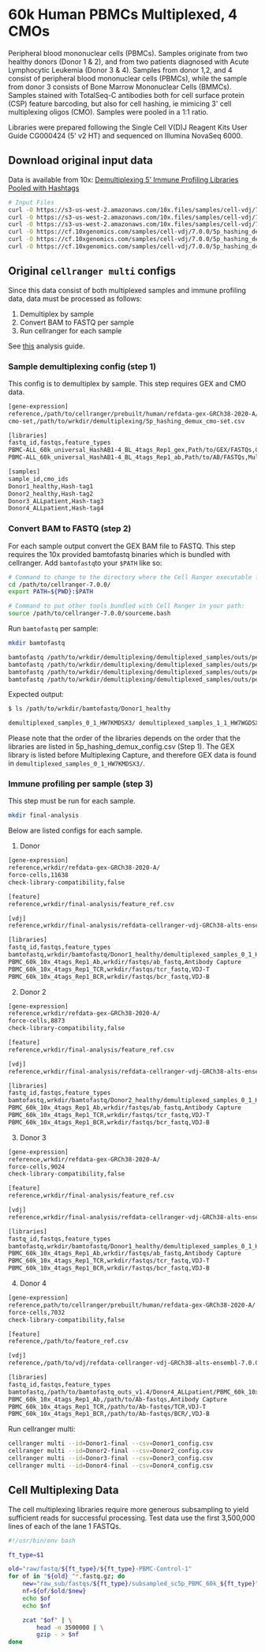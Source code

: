 # 60k Human PBMCs Multiplexed, 4 CMOs

Peripheral blood mononuclear cells (PBMCs). Samples originate from two healthy donors (Donor 1 & 2), and from two patients diagnosed with Acute Lymphocytic Leukemia (Donor 3 & 4). Samples from donor 1,2, and 4 consist of peripheral blood mononuclear cells (PBMCs), while the sample from donor 3 consists of Bone Marrow Mononuclear Cells (BMMCs).
Samples stained with TotalSeq-C antibodies both for cell surface protein (CSP) feature barcoding, but also for cell hashing, ie mimicing 3' cell multiplexing oligos (CMO). 
Samples were pooled in a 1:1 ratio.

Libraries were prepared following the Single Cell V(D)J Reagent Kits User Guide CG000424 (5' v2 HT) and sequenced on Illumina NovaSeq 6000.

## Download original input data
Data is available from 10x:
[Demultiplexing 5’ Immune Profiling Libraries Pooled with Hashtags](https://www.10xgenomics.com/datasets/5-hashing-example-with-tabs-2-standard)

```bash
# Input Files
curl -O https://s3-us-west-2.amazonaws.com/10x.files/samples/cell-vdj/7.0.0/5p_hashing_demux/5p_hashing_demux_gex_fastq.tar
curl -O https://s3-us-west-2.amazonaws.com/10x.files/samples/cell-vdj/7.0.0/5p_hashing_demux/5p_hashing_demux_ab_fastq.tar
curl -O https://s3-us-west-2.amazonaws.com/10x.files/samples/cell-vdj/7.0.0/5p_hashing_demux/5p_hashing_demux_tcr_fastq.tar
curl -O https://cf.10xgenomics.com/samples/cell-vdj/7.0.0/5p_hashing_demux/5p_hashing_demux_bcr_fastq.tar
curl -O https://cf.10xgenomics.com/samples/cell-vdj/7.0.0/5p_hashing_demux/5p_hashing_demux_cmo-set.csv
curl -O https://cf.10xgenomics.com/samples/cell-vdj/7.0.0/5p_hashing_demux/5p_hashing_demux_config.csv
```

## Original `cellranger multi` configs
Since this data consist of both multiplexed samples and immune profiling data, data must be processed as follows:

1. Demultiplex by sample
2. Convert BAM to FASTQ per sample
3. Run cellranger for each sample

See [this](https://www.10xgenomics.com/analysis-guides/demultiplexing-and-analyzing-5’-immune-profiling-libraries-pooled-with-hashtags) analysis guide.

### Sample demultiplexing config (step 1)
This config is to demultiplex by sample. This step requires GEX and CMO data.

```bash
[gene-expression]
reference,/path/to/cellranger/prebuilt/human/refdata-gex-GRCh38-2020-A/
cmo-set,/path/to/wrkdir/demultiplexing/5p_hashing_demux_cmo-set.csv

[libraries]
fastq_id,fastqs,feature_types
PBMC-ALL_60k_universal_HashAB1-4_BL_4tags_Rep1_gex,Path/to/GEX/FASTQs,Gene Expression
PBMC-ALL_60k_universal_HashAB1-4_BL_4tags_Rep1_ab,Path/to/AB/FASTQs,Multiplexing Capture

[samples]
sample_id,cmo_ids
Donor1_healthy,Hash-tag1
Donor2_healthy,Hash-tag2
Donor3_ALLpatient,Hash-tag3
Donor4_ALLpatient,Hash-tag4
```

### Convert BAM to FASTQ (step 2)
For each sample output convert the GEX BAM file to FASTQ.
This step requires the 10x provided bamtofastq binaries which is bundled with cellranger.
Add `bamtofastq`to your `$PATH` like so:

```bash
# Command to change to the directory where the Cell Ranger executable file lives and put it in your $PATH:
cd /path/to/cellranger-7.0.0/
export PATH=${PWD}:$PATH

# Command to put other tools bundled with Cell Ranger in your path:
source /path/to/cellranger-7.0.0/sourceme.bash
```

Run `bamtofastq` per sample:
```bash
mkdir bamtofastq

bamtofastq /path/to/wrkdir/demultiplexing/demultiplexed_samples/outs/per_sample_outs/Donor1_healthy/count/sample_alignments.bam /path/to/wrkdir/bamtofastq/Donor1_healthy
bamtofastq /path/to/wrkdir/demultiplexing/demultiplexed_samples/outs/per_sample_outs/Donor2_healthy/count/sample_alignments.bam /path/to/wrkdir/bamtofastq/Donor2_healthy
bamtofastq /path/to/wrkdir/demultiplexing/demultiplexed_samples/outs/per_sample_outs/Donor3_ALLpatient/count/sample_alignments.bam /path/to/wrkdir/bamtofastq/Donor3_ALLpatient
bamtofastq /path/to/wrkdir/demultiplexing/demultiplexed_samples/outs/per_sample_outs/Donor4_ALLpatient/count/sample_alignments.bam /path/to/wrkdir/bamtofastq/Donor4_ALLpatient
```

Expected output:
```bash
$ ls /path/to/wrkdir/bamtofastq/Donor1_healthy

demultiplexed_samples_0_1_HW7KMDSX3/ demultiplexed_samples_1_1_HW7WGDSX3/
```

Please note that the order of the libraries depends on the order that the libraries are listed in 5p_hashing_demux_config.csv (Step 1).
The GEX library is listed before Multiplexing Capture, and therefore GEX data is found in `demultiplexed_samples_0_1_HW7KMDSX3/`.

### Immune profiling per sample (step 3)
This step must be run for each sample.

```bash
mkdir final-analysis
```

Below are listed configs for each sample.

1. Donor
```bash
[gene-expression]
reference,wrkdir/refdata-gex-GRCh38-2020-A/
force-cells,11638
check-library-compatibility,false

[feature]
reference,wrkdir/final-analysis/feature_ref.csv

[vdj]
reference,wrkdir/final-analysis/refdata-cellranger-vdj-GRCh38-alts-ensembl-7.0.0

[libraries]
fastq_id,fastqs,feature_types
bamtofastq,wrkdir/bamtofastq/Donor1_healthy/demultiplexed_samples_0_1_HW7KMDSX3,Gene Expression
PBMC_60k_10x_4tags_Rep1_Ab,wrkdir/fastqs/ab_fastq,Antibody Capture
PBMC_60k_10x_4tags_Rep1_TCR,wrkdir/fastqs/tcr_fastq,VDJ-T
PBMC_60k_10x_4tags_Rep1_BCR,wrkdir/fastqs/bcr_fastq,VDJ-B
```

2. Donor 2
```bash
[gene-expression]
reference,wrkdir/refdata-gex-GRCh38-2020-A/
force-cells,8873
check-library-compatibility,false

[feature]
reference,wrkdir/final-analysis/feature_ref.csv

[vdj]
reference,wrkdir/final-analysis/refdata-cellranger-vdj-GRCh38-alts-ensembl-7.0.0

[libraries]
fastq_id,fastqs,feature_types
bamtofastq,wrkdir/bamtofastq/Donor2_healthy/demultiplexed_samples_0_1_HW7KMDSX3,Gene Expression
PBMC_60k_10x_4tags_Rep1_Ab,wrkdir/fastqs/ab_fastq,Antibody Capture
PBMC_60k_10x_4tags_Rep1_TCR,wrkdir/fastqs/tcr_fastq,VDJ-T
PBMC_60k_10x_4tags_Rep1_BCR,wrkdir/fastqs/bcr_fastq,VDJ-B
```

3. Donor 3
```bash
[gene-expression]
reference,wrkdir/refdata-gex-GRCh38-2020-A/
force-cells,9024
check-library-compatibility,false

[feature]
reference,wrkdir/final-analysis/feature_ref.csv

[vdj]
reference,wrkdir/final-analysis/refdata-cellranger-vdj-GRCh38-alts-ensembl-7.0.0

[libraries]
fastq_id,fastqs,feature_types
bamtofastq,wrkdir/bamtofastq/Donor1_healthy/demultiplexed_samples_0_1_HW7KMDSX3,Gene Expression
PBMC_60k_10x_4tags_Rep1_Ab,wrkdir/fastqs/ab_fastq,Antibody Capture
PBMC_60k_10x_4tags_Rep1_TCR,wrkdir/fastqs/tcr_fastq,VDJ-T
PBMC_60k_10x_4tags_Rep1_BCR,wrkdir/fastqs/bcr_fastq,VDJ-B
```

4. Donor 4
```bash
[gene-expression]
reference,path/to/cellranger/prebuilt/human/refdata-gex-GRCh38-2020-A/
force-cells,7032
check-library-compatibility,false

[feature]
reference,/path/to/feature_ref.csv

[vdj]
reference,/path/to/vdj/refdata-cellranger-vdj-GRCh38-alts-ensembl-7.0.0

[libraries]
fastq_id,fastqs,feature_types
bamtofastq,/path/to/bamtofastq_outs_v1.4/Donor4_ALLpatient/PBMC_60k_10x_4tags_Rep1_step1_v7_0_1_HMW77DSX3,Gene Expression
PBMC_60k_10x_4tags_Rep1_Ab,/path/to/Ab-fastqs,Antibody Capture
PBMC_60k_10x_4tags_Rep1_TCR,/path/to/Ab-fastqs/TCR,VDJ-T
PBMC_60k_10x_4tags_Rep1_BCR,/path/to/Ab-fastqs/BCR/,VDJ-B
```

Run cellranger multi:
```bash
cellranger multi --id=Donor1-final --csv=Donor1_config.csv
cellranger multi --id=Donor2-final --csv=Donor2_config.csv
cellranger multi --id=Donor3-final --csv=Donor3_config.csv
cellranger multi --id=Donor4-final --csv=Donor4_config.csv
```

## Cell Multiplexing Data 

The cell multiplexing libraries require more generous subsampling to yield sufficient reads for successful processing. 
Test data use the first 3,500,000 lines of each of the lane 1 FASTQs.

```bash
#!/usr/bin/env bash

ft_type=$1

old="raw/fastq/${ft_type}/${ft_type}-PBMC-Control-1"
for of in "${old}_"*.fastq.gz; do
    new="raw_sub/fastqs/${ft_type}/subsampled_sc5p_PBMC_60k_${ft_type}"
    nf=${of/$old/$new}
    echo $of
    echo $nf

    zcat "$of" | \
        head -n 3500000 | \
        gzip - > $nf
done
```
